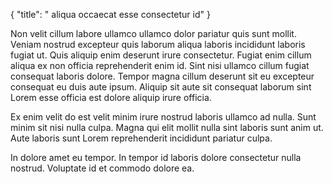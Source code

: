 {
  "title": " aliqua occaecat esse consectetur id"
}

Non velit cillum labore ullamco ullamco dolor pariatur quis sunt mollit. Veniam nostrud excepteur quis laborum aliqua laboris incididunt laboris fugiat ut. Quis aliquip enim deserunt irure consectetur. Fugiat enim cillum aliqua ex non officia reprehenderit enim id. Sint nisi ullamco cillum fugiat consequat laboris dolore. Tempor magna cillum deserunt sit eu excepteur consequat eu duis aute ipsum. Aliquip sit aute sit consequat laborum sint Lorem esse officia est dolore aliquip irure officia.

Ex enim velit do est velit minim irure nostrud laboris ullamco ad nulla. Sunt minim sit nisi nulla culpa. Magna qui elit mollit nulla sint laboris sunt anim ut. Aute laboris sunt Lorem reprehenderit incididunt pariatur culpa.

In dolore amet eu tempor. In tempor id laboris dolore consectetur nulla nostrud. Voluptate id et commodo dolore ea.
